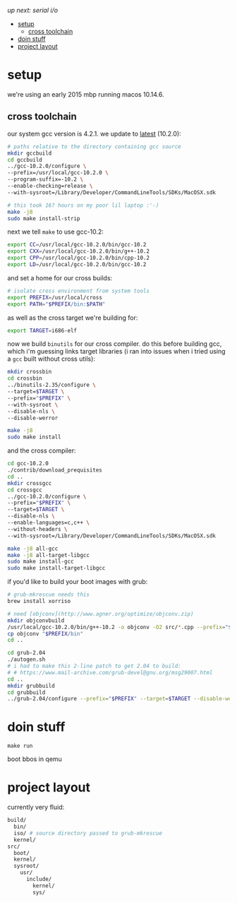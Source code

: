 _up next: serial i/o_

* [setup](#setup)
    * [cross toolchain](#cross-toolchain)
* [doin stuff](#doin-stuff)
* [project layout](#project-layout)

# setup

we're using an early 2015 mbp running macos 10.14.6.

## cross toolchain

our system gcc version is 4.2.1. we update to [latest](https://wiki.osdev.org/Building_GCC) (10.2.0):

```sh
# paths relative to the directory containing gcc source
mkdir gccbuild
cd gccbuild
../gcc-10.2.0/configure \
--prefix=/usr/local/gcc-10.2.0 \
--program-suffix=-10.2 \
--enable-checking=release \
--with-sysroot=/Library/Developer/CommandLineTools/SDKs/MacOSX.sdk

# this took 16? hours on my poor lil laptop :'-)
make -j8
sudo make install-strip
```

next we tell `make` to use gcc-10.2:

```sh
export CC=/usr/local/gcc-10.2.0/bin/gcc-10.2
export CXX=/usr/local/gcc-10.2.0/bin/g++-10.2
export CPP=/usr/local/gcc-10.2.0/bin/cpp-10.2
export LD=/usr/local/gcc-10.2.0/bin/gcc-10.2
```

and set a home for our cross builds:

```sh
# isolate cross environment from system tools
export PREFIX=/usr/local/cross
export PATH="$PREFIX/bin:$PATH"
```

as well as the cross target we're building for:

```sh
export TARGET=i686-elf
```

now we build `binutils` for our cross compiler.
do this before building gcc, which i'm guessing
links target libraries (i ran into issues
when i tried using a `gcc` built without cross
utils):

```sh
mkdir crossbin
cd crossbin
../binutils-2.35/configure \
--target=$TARGET \
--prefix="$PREFIX" \
--with-sysroot \
--disable-nls \
--disable-werror

make -j8
sudo make install
```

and the cross compiler:

```sh
cd gcc-10.2.0
./contrib/download_prequisites
cd ..
mkdir crossgcc
cd crossgcc
../gcc-10.2.0/configure \
--prefix="$PREFIX" \
--target=$TARGET \
--disable-nls \
--enable-languages=c,c++ \
--without-headers \
--with-sysroot=/Library/Developer/CommandLineTools/SDKs/MacOSX.sdk

make -j8 all-gcc
make -j8 all-target-libgcc
sudo make install-gcc
sudo make install-target-libgcc
```

if you'd like to build your boot images with grub:

```sh
# grub-mkrescue needs this
brew install xorriso

# need [objconv](http://www.agner.org/optimize/objconv.zip)
mkdir objconvbuild
/usr/local/gcc-10.2.0/bin/g++-10.2 -o objconv -O2 src/*.cpp --prefix="$PREFIX"
cp objconv "$PREFIX/bin"
cd ..

cd grub-2.04
./autogen.sh
# i had to make this 2-line patch to get 2.04 to build:
# # https://www.mail-archive.com/grub-devel@gnu.org/msg29007.html
cd ..
mkdir grubbuild
cd grubbuild
../grub-2.04/configure --prefix="$PREFIX" --target=$TARGET --disable-werror
```

# doin stuff

`make run`

boot bbos in qemu

# project layout

currently very fluid:

```sh
build/
  bin/
  iso/ # source directory passed to grub-mkrescue
  kernel/
src/
  boot/
  kernel/
  sysroot/
    usr/
      include/
        kernel/
        sys/
```
